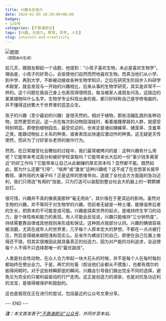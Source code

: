 ```yaml
---
title: 兴趣与创造力
date: 2024-01-03 10:29:00+08:00
badges:
- 公众号
categories: [不靠谱颜论]
tags: [兴趣, 创造力, 教育, 思考, 人生]
slug: interest-and-creativity
---
```


<div class="p-3 text-center">
  <img class="img-fluid" src="/images/2024/0103/01.png" alt="题图" style="max-width:640px">
  <div><small>（题图由AI生成）</small></div>
</div>

前几天，跟朋友聊起一个话题，他提到：“小孩子喜欢生物，未必是喜欢生物学”。理由是，小孩子的好奇心，会驱使他们自然而然地喜欢生物。而真当他们从小学、到中学、再到大学，不断被动接收各种生物学知识，之后在研究生阶段步入科研学术殿堂，就会发现与一开始的兴趣相比，后来从事的生物学研究，其实是非常不一样的。这个问题在我自己身上也表现得很明显，每当被家人或朋友问及，这路边的某某植物叫什么名字，生物学专业科班出身的我，都只好辩称自己是学修电脑的，并不懂得这纷繁大千世界里的芸芸众生。

孩子的兴趣（至少最初的兴趣）是很天然的。相对于植物，那些活蹦乱跳的各种动物，显然更受欢迎。这一点在每次到动物园溜娃时，看着接踵摩肩的人群，就感受特别明显。即使到植物园去，最受欢迎的，也肯定是诸如捕蝇草、猪笼草、含羞草之类，能跟动物扯上关系的种类，或者表现出快速应激动作的种类。这无疑是天性使然，而非为了讨好家长老师的做作行为。

然而，在日常接受社会鞭挞的过程中，我们最常被拷问的是：这种兴趣有什么用呢？它能带来考试高分和被好学校录取吗？它能带来长大后的一份“事少钱多离家近”的好工作吗？它能带来让自己从此躺赚的厚实资本吗？显然都不能。既然如此，那为什么还要“引导”、“培养”或“激发”这种兴趣呢？这不成了在忽悠家长报早教班、课外班的大骗子吗？正是这样的思维导向，造就了全社会方方面面的急功近利，我们只筛选“有用的”技能，只为打造可以装配到整台社会大机器上的一颗颗螺丝钉。

很可惜，兴趣并不真的像表面那样“毫无用处”，其价值在于更深远的影响。虽然对生物的兴趣，并不等同于对生物学的兴趣，但前者无疑是一种土壤，能够滋养后者的生长，把原本的不可能变成可能。兴趣是探索世界的起点，是维持终生学习的动力，是个体性格和能力的表现。有人可能会反驳说，兴趣只能维持“三分钟热度”，持续需要靠自律或其他规则来形成和保证。这种观点我部分认同。兴趣的确很容易被消磨，尤其在成年人的世界里，几乎每个人原本宏大的梦想，不都在一点点被打压，然后变得越来越短浅和现实么。反省作为螺丝钉的自己，即使在自己位置上做得还不错，但其实很难因此就具备真正的创造力，因为对产能的功利追求，会迫使每个人不得不只选择那唯一的“最优路径”。

人类是社会性动物，在众人合力举起一块大石头的时候，并不是每个人在每时每刻都始终在使出全力。于是，再忙的社畜（假设他们全都从不摸鱼），也都有偶尔的偷得闲暇时。对于这些转瞬即逝的瞬间，兴趣会引导我们做出完全不同的选择，避免沦为完全的只被利益驱动的行尸走肉。这正是创造力的源泉，也是对抗急功近利的法宝，是值得被保护和鼓励的。

这也是我现在正在进行的尝试，包括最近的公众号文章分享。

<div class="p-5 text-center">--- END ---</div>

<i><b>注：</b>本文首发表于[“不靠谱颜论”公众号](https://mp.weixin.qq.com/s/T4DtLwRRwSLUOy3cR1mBrg)，并同步至本站。</i>
